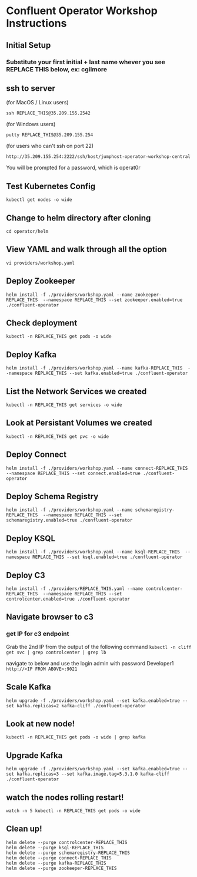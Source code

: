 # Confluent Operator Workshop Instructions

## Initial Setup

### Substitute your first initial + last name whever you see REPLACE THIS below, ex: cgilmore

## ssh to server 
(for MacOS / Linux users)

`ssh REPLACE_THIS@35.209.155.2542`

(for Windows users)

`putty REPLACE_THIS@35.209.155.254`

(for users who can't ssh on port 22)

`http://35.209.155.254:2222/ssh/host/jumphost-operator-workshop-central`

You will be prompted for a password, which is operat0r

## Test Kubernetes Config

`kubectl get nodes -o wide`

## Change to helm directory after cloning

`cd operator/helm`

## View YAML and walk through all the option

`vi providers/workshop.yaml`

## Deploy Zookeeper

`helm install -f ./providers/workshop.yaml --name zookeeper-REPLACE_THIS  --namespace REPLACE_THIS --set zookeeper.enabled=true ./confluent-operator`

## Check deployment
`kubectl -n REPLACE_THIS get pods -o wide`

## Deploy Kafka

`helm install -f ./providers/workshop.yaml --name kafka-REPLACE_THIS  --namespace REPLACE_THIS --set kafka.enabled=true ./confluent-operator`

## List the Network Services we created
`kubectl -n REPLACE_THIS get services -o wide`

## Look at Persistant Volumes we created
`kubectl -n REPLACE_THIS get pvc -o wide`

## Deploy Connect

`helm install -f ./providers/workshop.yaml --name connect-REPLACE_THIS  --namespace REPLACE_THIS --set connect.enabled=true ./confluent-operator`

## Deploy Schema Registry

`helm install -f ./providers/workshop.yaml --name schemaregistry-REPLACE_THIS  --namespace REPLACE_THIS --set schemaregistry.enabled=true ./confluent-operator`

## Deploy KSQL

`helm install -f ./providers/workshop.yaml --name ksql-REPLACE_THIS  --namespace REPLACE_THIS --set ksql.enabled=true ./confluent-operator`

## Deploy C3

`helm install -f ./providers/REPLACE_THIS.yaml --name controlcenter-REPLACE_THIS  --namespace REPLACE_THIS --set controlcenter.enabled=true ./confluent-operator`

## Navigate browser to c3

### get IP for c3 endpoint

Grab the 2nd IP from the output of the following command
`kubectl -n cliff get svc | grep controlcenter | grep lb`

navigate to below and use the login admin with password Developer1
`http://<IP FROM ABOVE>:9021`


## Scale Kafka

`helm upgrade -f ./providers/workshop.yaml --set kafka.enabled=true --set kafka.replicas=2 kafka-cliff ./confluent-operator`

## Look at new node!

`kubectl -n REPLACE_THIS get pods -o wide | grep kafka`

## Upgrade Kafka

`helm upgrade -f ./providers/workshop.yaml --set kafka.enabled=true --set kafka.replicas=3 --set kafka.image.tag=5.3.1.0 kafka-cliff ./confluent-operator`

## watch the nodes rolling restart!

`watch -n 5 kubectl -n REPLACE_THIS get pods -o wide`




## Clean up!

```
helm delete --purge controlcenter-REPLACE_THIS
helm delete --purge ksql-REPLACE_THIS
helm delete --purge schemaregistry-REPLACE_THIS
helm delete --purge connect-REPLACE_THIS
helm delete --purge kafka-REPLACE_THIS
helm delete --purge zookeeper-REPLACE_THIS
```
